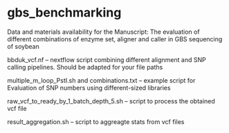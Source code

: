 # gbs_benchmarking
Data and materials availability for the Manuscript: The evaluation of different combinations of enzyme set, aligner and caller in GBS sequencing of soybean

bbduk_vcf.nf – nextflow script combining different alignment and SNP calling pipelines. Should be adapted for your file paths

multiple_m_loop_PstI.sh and combinations.txt – example script for Evaluation of SNP numbers using different-sized libraries

raw_vcf_to_ready_by_1_batch_depth_5.sh – script to process the obtained vcf file

result_aggregation.sh – script to aggreagte stats from vcf files





